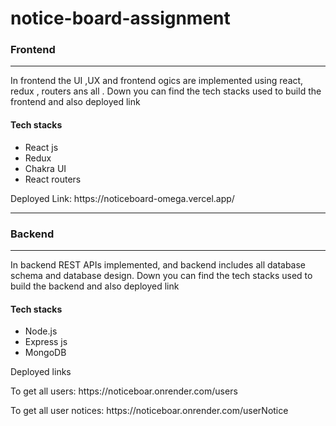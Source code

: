 # notice-board-assignment

<h3>Frontend</h3>
<hr>
<p>In frontend the UI ,UX and frontend ogics are implemented using react, redux , routers ans all . Down you can find the tech stacks used to build the frontend and also deployed link</p>
<h4>Tech stacks</h4>
<ul>
<li>React js</li>
<li>Redux</li>
<li>Chakra UI</li>
<li>React routers</li>
</ul>
<p>Deployed Link: https://noticeboard-omega.vercel.app/ </p>


<hr>
<h3>Backend</h3>
<hr>
<p>In backend REST APIs implemented, and backend includes all database schema and database design. Down you can find the tech stacks used to build the backend and also deployed link</p>
<h4>Tech stacks</h4>
<ul>
<li>Node.js</li>
<li>Express js</li>
<li>MongoDB</li>
</ul>
<p>Deployed links</p>
<p>To get all users: https://noticeboar.onrender.com/users</p>
<p>To get all user notices: https://noticeboar.onrender.com/userNotice</p>
